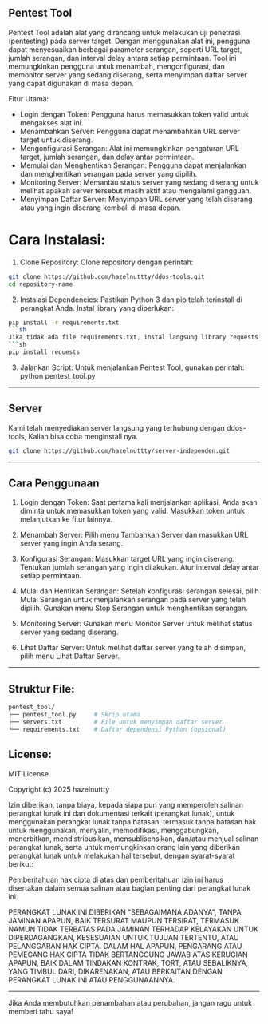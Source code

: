 ## Pentest Tool

Pentest Tool adalah alat yang dirancang untuk melakukan uji penetrasi (pentesting) pada server target. Dengan menggunakan alat ini, pengguna dapat menyesuaikan berbagai parameter serangan, seperti URL target, jumlah serangan, dan interval delay antara setiap permintaan. Tool ini memungkinkan pengguna untuk menambah, mengonfigurasi, dan memonitor server yang sedang diserang, serta menyimpan daftar server yang dapat digunakan di masa depan.

Fitur Utama:

- Login dengan Token: Pengguna harus memasukkan token valid untuk mengakses alat ini.
- Menambahkan Server: Pengguna dapat menambahkan URL server target untuk diserang.
- Mengonfigurasi Serangan: Alat ini memungkinkan pengaturan URL target, jumlah serangan, dan delay antar permintaan.
- Memulai dan Menghentikan Serangan: Pengguna dapat menjalankan dan menghentikan serangan pada server yang dipilih.
- Monitoring Server: Memantau status server yang sedang diserang untuk melihat apakah server tersebut masih aktif atau   mengalami gangguan.
- Menyimpan Daftar Server: Menyimpan URL server yang telah diserang atau yang ingin diserang kembali di masa depan.

#  Cara Instalasi:

1. Clone Repository:
Clone repository dengan perintah:
```sh
git clone https://github.com/hazelnuttty/ddos-tools.git
cd repository-name
```

2. Instalasi Dependencies:
Pastikan Python 3 dan pip telah terinstall di perangkat Anda. Instal library yang diperlukan:
```sh
pip install -r requirements.txt
```sh
Jika tidak ada file requirements.txt, instal langsung library requests:
```sh
pip install requests
```

3. Jalankan Script:
Untuk menjalankan Pentest Tool, gunakan perintah: python pentest_tool.py

---

## Server
Kami telah menyediakan server langsung yang terhubung dengan ddos-tools, Kalian bisa coba menginstall nya.
```sh
git clone https://github.com/hazelnuttty/server-independen.git
```

---
## Cara Penggunaan

1. Login dengan Token:
Saat pertama kali menjalankan aplikasi, Anda akan diminta untuk memasukkan token yang valid. Masukkan token untuk melanjutkan ke fitur lainnya.

2. Menambah Server:
Pilih menu Tambahkan Server dan masukkan URL server yang ingin Anda serang.



3. Konfigurasi Serangan:
Masukkan target URL yang ingin diserang.
Tentukan jumlah serangan yang ingin dilakukan.
Atur interval delay antar setiap permintaan.

4. Mulai dan Hentikan Serangan:
Setelah konfigurasi serangan selesai, pilih Mulai Serangan untuk menjalankan serangan pada server yang telah dipilih. Gunakan menu Stop Serangan untuk menghentikan serangan.

5. Monitoring Server:
Gunakan menu Monitor Server untuk melihat status server yang sedang diserang.

6. Lihat Daftar Server:
Untuk melihat daftar server yang telah disimpan, pilih menu Lihat Daftar Server.

---
## Struktur File:
```sh
pentest_tool/
├── pentest_tool.py     # Skrip utama
├── servers.txt         # File untuk menyimpan daftar server
└── requirements.txt    # Daftar dependensi Python (opsional)
```
## License:

MIT License

Copyright (c) 2025 hazelnuttty

Izin diberikan, tanpa biaya, kepada siapa pun yang memperoleh salinan perangkat lunak ini dan dokumentasi terkait (perangkat lunak), untuk menggunakan perangkat lunak tanpa batasan, termasuk tanpa batasan hak untuk menggunakan, menyalin, memodifikasi, menggabungkan, menerbitkan, mendistribusikan, mensublisensikan, dan/atau menjual salinan perangkat lunak, serta untuk memungkinkan orang lain yang diberikan perangkat lunak untuk melakukan hal tersebut, dengan syarat-syarat berikut:

Pemberitahuan hak cipta di atas dan pemberitahuan izin ini harus disertakan dalam semua salinan atau bagian penting dari perangkat lunak ini.

PERANGKAT LUNAK INI DIBERIKAN "SEBAGAIMANA ADANYA", TANPA JAMINAN APAPUN, BAIK TERSURAT MAUPUN TERSIRAT, TERMASUK NAMUN TIDAK TERBATAS PADA JAMINAN TERHADAP KELAYAKAN UNTUK DIPERDAGANGKAN, KESESUAIAN UNTUK TUJUAN TERTENTU, ATAU PELANGGARAN HAK CIPTA. DALAM HAL APAPUN, PENGARANG ATAU PEMEGANG HAK CIPTA TIDAK BERTANGGUNG JAWAB ATAS KERUGIAN APAPUN, BAIK DALAM TINDAKAN KONTRAK, TORT, ATAU SEBALIKNYA, YANG TIMBUL DARI, DIKARENAKAN, ATAU BERKAITAN DENGAN PERANGKAT LUNAK INI ATAU PENGGUNAANNYA.

---
Jika Anda membutuhkan penambahan atau perubahan, jangan ragu untuk memberi tahu saya!

